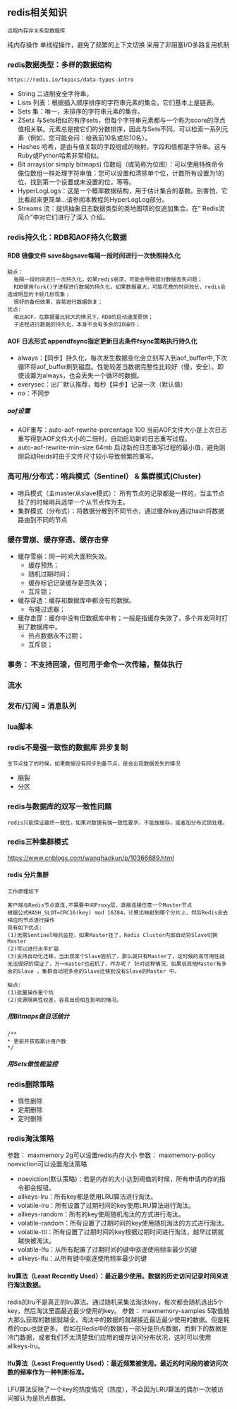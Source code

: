 ## redis相关知识
    远程内存非关系型数据库

纯内存操作
单线程操作，避免了频繁的上下文切换
采用了非阻塞I/O多路复用机制
    
### redis数据类型：多样的数据结构
    https://redis.io/topics/data-types-intro
* String 二进制安全字符串。
* Lists 列表：根据插入顺序排序的字符串元素的集合。它们基本上是链表。
* Sets 集：唯一，未排序的字符串元素的集合。
* ZSets 与Sets相似的有序sets，但每个字符串元素都与一个称为score的浮点值相关联。元素总是按它们的分数排序，因此与Sets不同，可以检索一系列元素（例如，您可能会问：给我前10名或后10名）。
* Hashes 哈希，是由与值关联的字段组成的映射。字段和值都是字符串。这与Ruby或Python哈希非常相似。
* Bit arrays(or simply bitmaps) 位数组（或简称为位图）：可以使用特殊命令像位数组一样处理字符串值：您可以设置和清除单个位，计数所有设置为1的位，找到第一个设置或未设置的位，等等。
* HyperLogLogs：这是一个概率数据结构，用于估计集合的基数。别害怕，它比看起来更简单...请参阅本教程的HyperLogLog部分。
* Streams 流：提供抽象日志数据类型的类地图项的仅追加集合。在“ Redis流简介”中对它们进行了深入 介绍。

### redis持久化：RDB和AOF持久化数据
#### RDB 镜像文件 save&bgsave每隔一段时间进行一次快照持久化
  ```
  缺点：
    每隔一段时间进行一次持久化，如果redis崩溃，可能会导致部分数据丢失问题；
    RDB使用fork()子进程进行数据的持久化，如果数据量大，可能花费的时间较长，redis会造成明显的卡顿几秒现象；
    很好的备份效果，容易进行数据恢复；
  优点:
    相比AOF，在数据量比较大的情况下，RDB的启动速度更快；
    子进程进行数据的持久化，本身不会有多余的IO操作；
  ```
#### AOF 日志形式 appendfsync指定更新日志条件fsync策略执行持久化
  * always：【同步】持久化，每次发生数据变化会立刻写入到aof_buffer中,下次循环将aof_buffer刷到磁盘。性能较差当数据完整性比较好（慢，安全）。即使设置为always，也会丢失一个循环的数据。
  * everysec：出厂默认推荐，每秒【异步】记录一次（默认值）
  * no：不同步
##### aof设置
  * AOF重写：auto-aof-rewrite-percentage 100 当前AOF文件大小是上次日志重写得到AOF文件大小的二倍时，自动启动新的日志重写过程。
  * auto-aof-rewrite-min-size 64mb 启动新的日志重写过程的最小值，避免刚刚启动Reids时由于文件尺寸较小导致频繁的重写。
### 高可用/分布式：哨兵模式（Sentinel） & 集群模式(Cluster)
* 哨兵模式（主master从slave模式）： 所有节点的记录都是一样的，当主节点挂了的时候哨兵选举一个从节点作为主。
* 集群模式（分布式）：将数据分散到不同节点，通过缓存key通过hash将数据路由到不同的节点



### 缓存雪崩、缓存穿透、缓存击穿
* 缓存雪崩：同一时间大面积失效。
    * 缓存预热；
    * 随机过期时间；
    * 缓存标记记录缓存是否失效；
    * 互斥锁；
* 缓存穿透：缓存和数据库中都没有的数据。
    * 布隆过滤器；
* 缓存击穿：缓存中没有但数据库中有；一般是指缓存失效了，多个并发同时打到了数据库中。
    * 热点数据永不过期；
    * 互斥锁；
    
### 事务： 不支持回滚，但可用于命令一次传输，整体执行
### 流水
### 发布/订阅 = 消息队列
### lua脚本


### redis不是强一致性的数据库 异步复制
    主节点挂了的时候，如果数据没有同步到备节点，是会出现数据丢失的情况
* 脑裂
* 分区

### redis与数据库的双写一致性问题
    redis只能保证最终一致性，如果对数据有强一致性要求，不能放缓存。或者加分布式锁处理。


### redis三种集群模式
https://www.cnblogs.com/wanghaokun/p/10366689.html
#### redis 分片集群
    工作原理如下

    客户端与Redis节点直连,不需要中间Proxy层，直接连接任意一个Master节点
    根据公式HASH_SLOT=CRC16(key) mod 16384，计算出映射到哪个分片上，然后Redis会去相应的节点进行操作
    具有如下优点:
    (1)无需Sentinel哨兵监控，如果Master挂了，Redis Cluster内部自动将Slave切换Master
    (2)可以进行水平扩容
    (3)支持自动化迁移，当出现某个Slave宕机了，那么就只有Master了，这时候的高可用性就无法很好的保证了，万一master也宕机了，咋办呢？ 针对这种情况，如果说其他Master有多余的Slave ，集群自动把多余的Slave迁移到没有Slave的Master 中。

    缺点:
    (1)批量操作是个坑
    (2)资源隔离性较差，容易出现相互影响的情况。


##### 用Bitmaps做日活统计
```
/**
* 更新并获取累计用户数
*/

```


##### 用Sets做性能监控

### redis删除策略
* 惰性删除
* 定期删除
* 定时删除

### redis淘汰策略

参数： maxmemory 2g可以设置redis内存大小
参数： maxmemory-policy noeviction可以设置淘汰策略
* noeviction(默认策略)：若是内存的大小达到阀值的时候，所有申请内存的指令都会报错。
* allkeys-lru：所有key都是使用LRU算法进行淘汰。
* volatile-lru：所有设置了过期时间的key使用LRU算法进行淘汰。
* allkeys-random：所有的key使用随机淘汰的方式进行淘汰。
* volatile-random：所有设置了过期时间的key使用随机淘汰的方式进行淘汰。
* volatile-ttl：所有设置了过期时间的key根据过期时间进行淘汰，越早过期就越快被淘汰。
* volatile-lfu：从所有配置了过期时间的键中驱逐使用频率最少的键
* allkeys-lfu：从所有键中驱逐使用频率最少的键

#### lru算法（Least Recently Used）：最近最少使用。数据的历史访问记录时间来进行淘汰数据。

redis的lru不是真正的lru算法。通过随机采集法淘汰key，每次都会随机选出5个key，然后淘汰里面最近最少使用的key。
参数： maxmemory-samples 5取值越大那么获取的数据就越全，淘汰中的数据的就越接近最近最少使用的数据。但是耗费的cpu也就更多。
假如在Redis中的数据有一部分是热点数据，而剩下的数据是冷门数据，或者我们不太清楚我们应用的缓存访问分布状况，这时可以使用allkeys-lru。

#### lfu算法（Least Frequently Used）：最近频繁被使用。最近的时间段的被访问次数的频率作为一种判断标准。

LFU算法反映了一个key的热度情况（热度），不会因为LRU算法的偶尔一次被访问被认为是热点数据。

